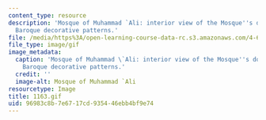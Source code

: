 ```yaml
---
content_type: resource
description: 'Mosque of Muhammad `Ali: interior view of the Mosque''s domes with their
  Baroque decorative patterns.'
file: /media/https%3A/open-learning-course-data-rc.s3.amazonaws.com/4-615-the-architecture-of-cairo-spring-2002/96983c8b7e6717cd935446ebb4bf9e74_1163.gif
file_type: image/gif
image_metadata:
  caption: 'Mosque of Muhammad \`Ali: interior view of the Mosque''s domes with their
    Baroque decorative patterns.'
  credit: ''
  image-alt: Mosque of Muhammad `Ali
resourcetype: Image
title: 1163.gif
uid: 96983c8b-7e67-17cd-9354-46ebb4bf9e74
---
```

